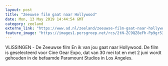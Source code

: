 ```yaml
---
layout: post
title: "Zeeuwse film gaat naar Hollywood"
date: Mon, 13 May 2019 14:44:54 GMT
category: zeeland
externe_link: "https://www.ad.nl/zeeland/zeeuwse-film-gaat-naar-hollywood~a644e445/"
feature_image: "https://images1.persgroep.net/rcs/2tN-ZC9QZ8eFh-Pp9gr530PVlLk/diocontent/145062703/_fitwidth/400/?appId=21791a8992982cd8da851550a453bd7f&quality=0.7"
---
```


VLISSINGEN - De Zeeuwse film En ik van jou gaat naar Hollywood. De film is geselecteerd voor Cine Gear Expo, dat van 30 mei tot en met 2 juni wordt gehouden in de befaamde Paramount Studios in Los Angeles.
